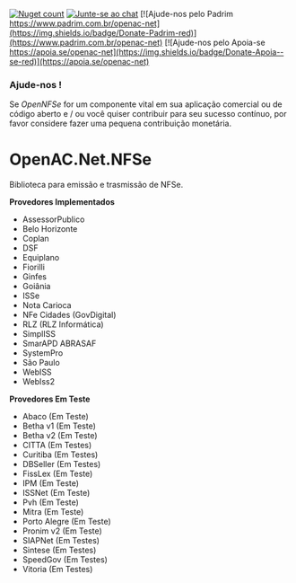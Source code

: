 [![Nuget count](http://img.shields.io/nuget/v/OpenAC.Net.NFSe.svg)](https://www.nuget.org/packages/OpenAC.Net.NFSe/) 
[![Junte-se ao chat](https://img.shields.io/badge/Chat%20on-Discord-purple.svg)](https://discord.com/invite/brdmJ7Yv6w)
[![Ajude-nos pelo Padrim https://www.padrim.com.br/openac-net](https://img.shields.io/badge/Donate-Padrim-red)](https://www.padrim.com.br/openac-net)
[![Ajude-nos pelo Apoia-se https://apoia.se/openac-net](https://img.shields.io/badge/Donate-Apoia--se-red)](https://apoia.se/openac-net)

### Ajude-nos !
Se *OpenNFSe* for um componente vital em sua aplicação comercial ou de código aberto e / ou você quiser contribuir para seu sucesso contínuo, por favor considere fazer uma pequena contribuição monetária.

# OpenAC.Net.NFSe

Biblioteca para emissão e trasmissão de NFSe.

**Provedores Implementados**
- AssessorPublico
- Belo Horizonte
- Coplan
- DSF
- Equiplano
- Fiorilli
- Ginfes
- Goiânia
- ISSe
- Nota Carioca
- NFe Cidades (GovDigital)
- RLZ (RLZ Informática)
- SimplISS
- SmarAPD ABRASAF
- SystemPro
- São Paulo
- WebISS
- WebIss2

**Provedores Em Teste**
- Abaco (Em Teste)
- Betha v1 (Em Teste)
- Betha v2 (Em Teste)
- CITTA (Em Testes)
- Curitiba (Em Testes)
- DBSeller (Em Testes)
- FissLex (Em Teste)
- IPM (Em Teste)
- ISSNet (Em Teste)
- Pvh (Em Teste)
- Mitra (Em Teste)
- Porto Alegre (Em Teste)
- Pronim v2 (Em Teste)
- SIAPNet (Em Testes)
- Sintese (Em Testes)
- SpeedGov (Em Testes)
- Vitoria (Em Testes)
